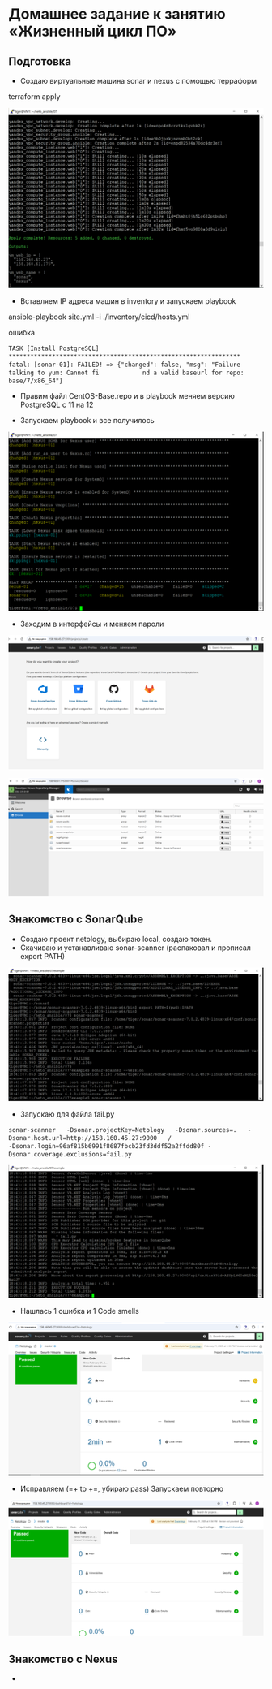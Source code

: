 # Домашнее задание к занятию «Жизненный цикл ПО»

## Подготовка

* Создаю виртуальные машина sonar и nexus с помощью терраформ

terraform apply

![vm_create](https://github.com/A-Tagir/neto_ansible/blob/main/07/CICD_yacloud_setup.png)

* Вставляем IP адреса машин в inventory и запускаем playbook

ansible-playbook site.yml -i ./inventory/cicd/hosts.yml

ошибка 

```
TASK [Install PostgreSQL] ****************************************************************
fatal: [sonar-01]: FAILED! => {"changed": false, "msg": "Failure talking to yum: Cannot fi            nd a valid baseurl for repo: base/7/x86_64"}
```

* Правим файл CentOS-Base.repo и в playbook меняем версию PostgreSQL c 11 на 12

* Запускаем playbook и все получилось

![sonar&nexus_install](https://github.com/A-Tagir/neto_ansible/blob/main/07/CICD_sonar_nexus_install.png)

* Заходим в интерфейсы и меняем пароли

![sonar](https://github.com/A-Tagir/neto_ansible/blob/main/07/CICD_sonar_ok.png)

![nexus](https://github.com/A-Tagir/neto_ansible/blob/main/07/CICD_nexus_ok.png)

## Знакомство с SonarQube

* Создаю проект netology, выбираю local, создаю токен.
* Скачиваю и устанавливаю sonar-scanner (распаковал и прописал export PATH)
  
![sonar-scanner](https://github.com/A-Tagir/neto_ansible/blob/main/07/CICD_sonar_scanner_version.png)

* Запускаю для файла fail.py
```
sonar-scanner   -Dsonar.projectKey=Netology   -Dsonar.sources=.   -Dsonar.host.url=http://158.160.45.27:9000   /
-Dsonar.login=96af815b6991f8687fbcb23fd3ddf52a2ffdd80f -Dsonar.coverage.exclusions=fail.py
```
![sonar_exec](https://github.com/A-Tagir/neto_ansible/blob/main/07/CICD_sonar_scanner_exec.png)

* Нашлась 1 ошибка и 1 Code smells

![sonar_result](https://github.com/A-Tagir/neto_ansible/blob/main/07/CICD_sonar_scanner_result.png)

* Исправляем  (=+ to +=,  убираю pass)  Запускаем повторно

![sonar_no error](https://github.com/A-Tagir/neto_ansible/blob/main/07/CICD_sonar_scanner_no_errors.png)

## Знакомство с Nexus

* 



